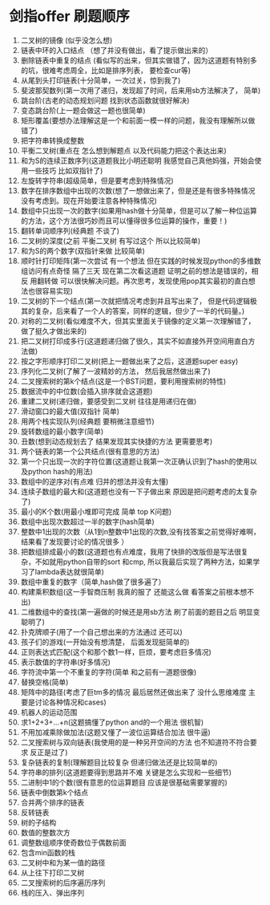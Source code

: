 # 剑指offer 刷题顺序
1. 二叉树的镜像 (似乎没怎么想)
2. 链表中环的入口结点 （想了并没有做出，看了提示做出来的）
3. 删除链表中重复的结点  (看似写的出来，但其实做错了，因为这道题有特别多的坑，很难考虑周全，比如是排序列表， 要检查cur等)
4. 从尾到头打印链表(十分简单，一次过关，惊到我了)
5. 斐波那契数列(第一次用了递归，发现超了时间，后来用sb方法解决了， 简单)
6. 跳台阶(古老的动态规划问题 找到状态函数就很好解决)
7. 变态跳台阶(上一题会做这一题也很简单)
8. 矩形覆盖(要想办法理解这是一个和前面一模一样的问题，我没有理解所以做错了)
9. 把字符串转换成整数
10. 平衡二叉树(重点在 怎么想到解题点 以及代码能力把这个表达出来)
11. 和为S的连续正数序列(这道题我比小明还聪明 我感觉自己真他妈强，开始会使用一些技巧 比如双指针了)
12. 左旋转字符串(超级简单，但是要考虑到特殊情况)
13. 数字在排序数组中出现的次数(想了一想做出来了，但是还是有很多特殊情况没有考虑到。现在开始要注意各种特殊情况)
14. 数组中只出现一次的数字(如果用hash做十分简单，但是可以了解一种位运算的方法，这个方法很巧妙而且可以懂得很多位运算的操作，重要！)
15. 翻转单词顺序列(经典题 不谈了)
16. 二叉树的深度(之前 平衡二叉树 有写过这个 所以比较简单)
17. 和为S的两个数字(双指针来做 比较简单)
18. 顺时针打印矩阵(第一次尝试 有一个想法 但在实践的时候发现python的多维数组访问有点奇怪 隔了三天 现在第二次看这道题 证明之前的想法是错误的，相反 用翻转做 可以很快解决问题。再次思考，发现使用pop其实最初的直白想法也很容易实现)
19. 二叉树的下一个结点(第一次就把情况考虑到并且写出来了， 但是代码逻辑极其的复杂，后来看了一个人的答案，同样的逻辑，但少了一半的代码量。)
20. 对称的二叉树(看似难度不大，但其实里面关于镜像的定义第一次理解错了，做了挺久才做出来的)
21. 把二叉树打印成多行(这道题递归做了很久，其实不如直接外开空间用直白方法做)
22. 按之字形顺序打印二叉树(把上一题做出来了之后，这道题super easy)
23. 序列化二叉树(了解了一波精妙的方法， 然后我居然做出来了)
24. 二叉搜索树的第k个结点(这是一个BST问题，要利用搜索树的特性)
25. 数据流中的中位数(会插入排序就会这道题)
26. 重建二叉树(递归做，要感受到二叉树 往往是用递归在做)
27. 滑动窗口的最大值(双指针 简单)
28. 用两个栈实现队列(经典题 要稍微注意细节)
29. 旋转数组的最小数字(简单)
30. 丑数(想到动态规划去了 结果发现其实快捷的方法 更需要思考)
31. 两个链表的第一个公共结点(很有意思的方法)
32. 第一个只出现一次的字符位置(这道题让我第一次正确认识到了hash的使用以及python hash的用法)
33. 数组中的逆序对(有点难 归并的想法并没有太懂)
34. 连续子数组的最大和(这道题也没有一下子做出来 原因是把问题考虑的太复杂了)
35. 最小的K个数(用最小堆即可完成 简单 top K问题)
36. 数组中出现次数超过一半的数字(hash简单)
37. 整数中1出现的次数（从1到n整数中1出现的次数,没有找答案之前觉得好难啊，结果看了发现要讨论的情况很多 ）
38. 把数组排成最小的数(这道题也有点难度，我用了快排的改版但是写法很复杂，不如就用python自带的sort 和cmp, 所以我最后实现了两种方法，如果学习了lambda表达就很简单)
39. 数组中重复的数字（简单,hash做了很多遍了）
40. 构建乘积数组(这一手智商压制 我真的服了 还能这么做 看答案之前根本想不出)
41. 二维数组中的查找(第一遍做的时候还是用sb方法 刷了前面的题目之后 明显变聪明了)
42. 扑克牌顺子(用了一个自己想出来的方法通过 还可以)
43. 孩子们的游戏(一开始没有想清楚， 后面发现挺简单的)
44. 正则表达式匹配(这个和那个数1一样，巨烦，要考虑巨多情况)
45. 表示数值的字符串(好多情况)
46. 字符流中第一个不重复的字符(简单 和之前有一道题很像)
47. 替换空格(简单)
48. 矩阵中的路径(考虑了巨tm多的情况 最后居然还做出来了 没什么思维难度 主要是讨论各种情况和cases)
49. 机器人的运动范围
50. 求1+2+3+…+n(这题搞懂了python and的一个用法 很机智)
51. 不用加减乘除做加法(这题又懂了一波位运算结合加法 很牛逼)
52. 二叉搜索树与双向链表(我使用的是一种另开空间的方法 也不知道符不符合要求 反正是过了)
53. 复杂链表的复制(理解题目比较复杂 但递归做法还是比较简单的)
54. 字符串的排列(这道题要得到思路并不难 关键是怎么实现和一些细节)
55. 二进制中1的个数(很有意思的位运算题目 应该是很基础需要掌握的)
56. 链表中倒数第k个结点
57. 合并两个排序的链表
58. 反转链表
59. 树的子结构
60. 数值的整数次方
61. 调整数组顺序使奇数位于偶数前面
62. 包含min函数的栈
63. 二叉树中和为某一值的路径
64. 从上往下打印二叉树
65. 二叉搜索树的后序遍历序列
66. 栈的压入、弹出序列